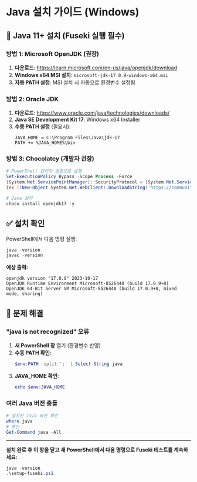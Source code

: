 # Java 설치 가이드 (Windows)

## 🎯 Java 11+ 설치 (Fuseki 실행 필수)

### 방법 1: Microsoft OpenJDK (권장)
1. **다운로드**: https://learn.microsoft.com/en-us/java/openjdk/download
2. **Windows x64 MSI 설치**: `microsoft-jdk-17.0.9-windows-x64.msi`
3. **자동 PATH 설정**: MSI 설치 시 자동으로 환경변수 설정됨

### 방법 2: Oracle JDK
1. **다운로드**: https://www.oracle.com/java/technologies/downloads/
2. **Java SE Development Kit 17**: Windows x64 Installer
3. **수동 PATH 설정** (필요시):
   ```
   JAVA_HOME = C:\Program Files\Java\jdk-17
   PATH += %JAVA_HOME%\bin
   ```

### 방법 3: Chocolatey (개발자 권장)
```powershell
# PowerShell 관리자 권한으로 실행
Set-ExecutionPolicy Bypass -Scope Process -Force
[System.Net.ServicePointManager]::SecurityProtocol = [System.Net.ServicePointManager]::SecurityProtocol -bor 3072
iex ((New-Object System.Net.WebClient).DownloadString('https://community.chocolatey.org/install.ps1'))

# Java 설치
choco install openjdk17 -y
```

## ✅ 설치 확인

PowerShell에서 다음 명령 실행:
```powershell
java -version
javac -version
```

**예상 출력:**
```
openjdk version "17.0.9" 2023-10-17
OpenJDK Runtime Environment Microsoft-8526440 (build 17.0.9+8)
OpenJDK 64-Bit Server VM Microsoft-8526440 (build 17.0.9+8, mixed mode, sharing)
```

## 🔧 문제 해결

### "java is not recognized" 오류
1. **새 PowerShell 창** 열기 (환경변수 반영)
2. **수동 PATH 확인**:
   ```powershell
   $env:PATH -split ';' | Select-String java
   ```
3. **JAVA_HOME 확인**:
   ```powershell
   echo $env:JAVA_HOME
   ```

### 여러 Java 버전 충돌
```powershell
# 설치된 Java 버전 확인
where java
# 또는
Get-Command java -All
```

---

**설치 완료 후 이 창을 닫고 새 PowerShell에서 다음 명령으로 Fuseki 테스트를 계속하세요:**
```powershell
java -version
.\setup-fuseki.ps1
```
